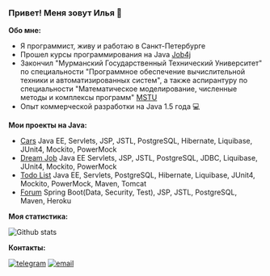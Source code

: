 ### Привет! Меня зовут Илья 👋


**Обо мне:**

- Я программист, живу и работаю в Санкт-Петербурге
- Прошел курсы программирования на Java [Job4j](https://job4j.ru/)
- Закончил "Мурманский Государственный Технический Университет" по специальности "Программное обеспечение вычислительной техники и автоматизированных систем", а также аспирантуру по специальности "Математическое моделирование, численные методы и комплексы программ" [MSTU](http://eng.mstu.edu.ru/)
- Опыт коммерческой разработки на Java 1.5 года :computer:


**Мои проекты на Java:**

- [Cars](https://github.com/ilyapavlovru/job4j_cars) Java EE, Servlets, JSP, JSTL, PostgreSQL, Hibernate, Liquibase, JUnit4, Mockito, PowerMock
- [Dream Job](https://github.com/ilyapavlovru/job4j_dreamjob) Java EE Servlets, JSP, JSTL, PostgreSQL, JDBC, Liquibase, JUnit4, Mockito, PowerMock
- [Todo List](https://github.com/ilyapavlovru/job4j_todo) Java EE, Servlets, PostgreSQL, Hibernate, Liquibase, JUnit4, Mockito, PowerMock, Maven, Tomcat
- [Forum](https://github.com/ilyapavlovru/job4j_forum) Spring Boot(Data, Security, Test), JSP, JSTL, PostgreSQL, Maven, Heroku
 

**Моя статистика:**

![Github stats](https://github-readme-stats.vercel.app/api?username=ilyapavlovru&hide=stars,prs,issues,contribs)


**Контакты:**

[![telegram](https://img.shields.io/badge/Telegram-gray?style=for-the-badge&logo=Telegram&logoColor=white)](https://t.me/pavlovilyaru)
[![email](https://img.shields.io/badge/Mail.Ru-blue?style=for-the-badge&logo=Mail.Ru&logoColor=white)](mailto:ilya.pavlov@list.ru)

<!-- **ilyapavlovru/ilyapavlovru** is a ✨ _special_ ✨ repository because its `README.md` (this file) appears on your GitHub profile.

Here are some ideas to get you started:

- 🔭 I’m currently working on ...
- 🌱 I’m currently learning ...
- 👯 I’m looking to collaborate on ...
- 🤔 I’m looking for help with ...
- 💬 Ask me about ...
- 📫 How to reach me: ...
- 😄 Pronouns: ...
- ⚡ Fun fact: ...
 -->

